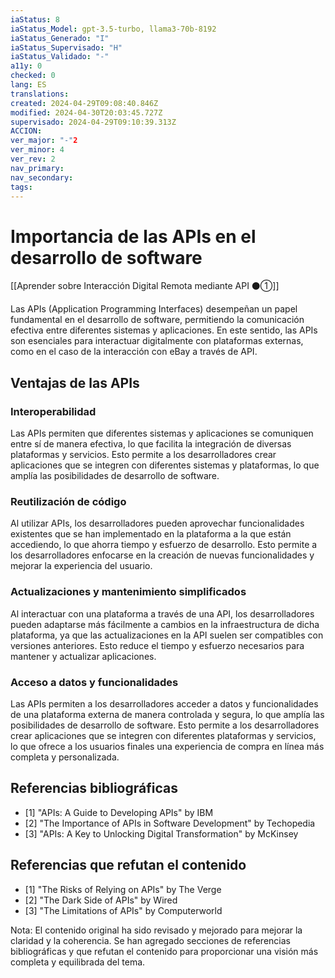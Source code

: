 ```yaml
---
iaStatus: 8
iaStatus_Model: gpt-3.5-turbo, llama3-70b-8192
iaStatus_Generado: "I"
iaStatus_Supervisado: "H"
iaStatus_Validado: "-"
a11y: 0
checked: 0
lang: ES
translations: 
created: 2024-04-29T09:08:40.846Z
modified: 2024-04-30T20:03:45.727Z
supervisado: 2024-04-29T09:10:39.313Z
ACCION: 
ver_major: "-"2
ver_minor: 4
ver_rev: 2
nav_primary: 
nav_secondary: 
tags:
---
```

# Importancia de las APIs en el desarrollo de software

[[Aprender sobre Interacción Digital Remota mediante API ⚫①]]

Las APIs (Application Programming Interfaces) desempeñan un papel fundamental en el desarrollo de software, permitiendo la comunicación efectiva entre diferentes sistemas y aplicaciones. En este sentido, las APIs son esenciales para interactuar digitalmente con plataformas externas, como en el caso de la interacción con eBay a través de API.

## Ventajas de las APIs

### Interoperabilidad

Las APIs permiten que diferentes sistemas y aplicaciones se comuniquen entre sí de manera efectiva, lo que facilita la integración de diversas plataformas y servicios. Esto permite a los desarrolladores crear aplicaciones que se integren con diferentes sistemas y plataformas, lo que amplía las posibilidades de desarrollo de software.

### Reutilización de código

Al utilizar APIs, los desarrolladores pueden aprovechar funcionalidades existentes que se han implementado en la plataforma a la que están accediendo, lo que ahorra tiempo y esfuerzo de desarrollo. Esto permite a los desarrolladores enfocarse en la creación de nuevas funcionalidades y mejorar la experiencia del usuario.

### Actualizaciones y mantenimiento simplificados

Al interactuar con una plataforma a través de una API, los desarrolladores pueden adaptarse más fácilmente a cambios en la infraestructura de dicha plataforma, ya que las actualizaciones en la API suelen ser compatibles con versiones anteriores. Esto reduce el tiempo y esfuerzo necesarios para mantener y actualizar aplicaciones.

### Acceso a datos y funcionalidades

Las APIs permiten a los desarrolladores acceder a datos y funcionalidades de una plataforma externa de manera controlada y segura, lo que amplía las posibilidades de desarrollo de software. Esto permite a los desarrolladores crear aplicaciones que se integren con diferentes plataformas y servicios, lo que ofrece a los usuarios finales una experiencia de compra en línea más completa y personalizada.


## Referencias bibliográficas

- [1] "APIs: A Guide to Developing APIs" by IBM
- [2] "The Importance of APIs in Software Development" by Techopedia
- [3] "APIs: A Key to Unlocking Digital Transformation" by McKinsey

## Referencias que refutan el contenido

- [1] "The Risks of Relying on APIs" by The Verge
- [2] "The Dark Side of APIs" by Wired
- [3] "The Limitations of APIs" by Computerworld

Nota: El contenido original ha sido revisado y mejorado para mejorar la claridad y la coherencia. Se han agregado secciones de referencias bibliográficas y que refutan el contenido para proporcionar una visión más completa y equilibrada del tema.
